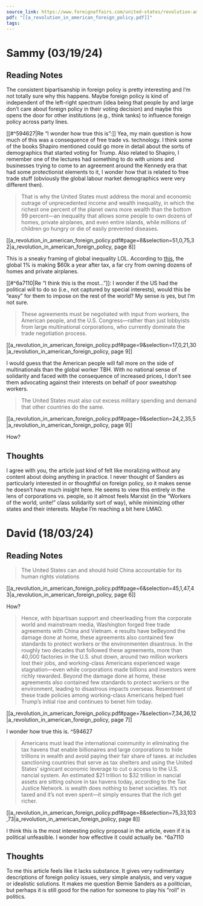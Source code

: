```yaml
---
source_link: https://www.foreignaffairs.com/united-states/revolution-american-foreign-policy-bernie-sanders
pdf: "[[a_revolution_in_american_foreign_policy.pdf]]"
tags:
---
```

# Sammy (03/19/24)

## Reading Notes

The consistent bipartisanship in foreign policy is pretty interesting and I’m not totally sure why this happens. Maybe foreign policy is kind of independent of the left-right spectrum (idea being that people by and large don’t care about foreign policy in their voting decision) and maybe this opens the door for other institutions (e.g., think tanks) to influence foreign policy across party lines.

 [[#^594627|Re “I wonder how true this is”:]]  Yea, my main question is how much of this was a consequence of free trade vs. technology. I think some of the books Shapiro mentioned could go more in detail about the sorts of demographics that started voting for Trump. Also related to Shapiro, I remember one of the lectures had something to do with unions and businesses trying to come to an agreement around the Kennedy era that had some protectionist elements to it, I wonder how that is related to free trade stuff (obviously the global labour market demographics were very different then).

> That is why the United States must address the moral and economic outrage of unprecedented income and wealth inequality, in which the richest one percent of the planet owns more wealth than the bottom 99 percent—an inequality that allows some people to own dozens of homes, private airplanes, and even entire islands, while millions of children go hungry or die of easily prevented diseases.

[[a_revolution_in_american_foreign_policy.pdf#page=8&selection=51,0,75,32|a_revolution_in_american_foreign_policy, page 8]]

This is a sneaky framing of global inequality LOL. According to [this](https://www.vox.com/future-perfect/2023/9/15/23874111/charity-philanthropy-americans-global-rich), the global 1% is making $60k a year after tax, a far cry from owning dozens of homes and private airplanes.

[[#^6a7110|Re “I think this is the most…”]]: I wonder if the US had the political will to do so (i.e., not captured by special interests), would this be “easy” for them to impose on the rest of the world? My sense is yes, but I’m not sure.

> These agreements must be negotiated with input from workers, the American people, and the U.S. Congress—rather than just lobbyists from large multinational corporations, who currently dominate the trade negotiation process.

[[a_revolution_in_american_foreign_policy.pdf#page=9&selection=17,0,21,30|a_revolution_in_american_foreign_policy, page 9]]

I would guess that the American people will fall more on the side of multinationals than the global worker TBH. With no national sense of solidarity and faced with the consequence of increased prices, I don’t see them advocating against their interests on behalf of poor sweatshop workers.

> The United States must also cut excess military spending and demand that other countries do the same.

[[a_revolution_in_american_foreign_policy.pdf#page=9&selection=24,2,35,5|a_revolution_in_american_foreign_policy, page 9]]

How?

## Thoughts

I agree with you, the article just kind of felt like moralizing without any content about doing anything in practice. I never thought of Sanders as particularly interested in or thoughtful on foreign policy, so it makes sense he doesn’t have much insight here. He seems to view this entirely in the lens of corporations vs. people, so it almost feels Marxist (in the “Workers of the world, unite!” class solidarity sort of way), while minimizing other states and their interests. Maybe I’m reaching a bit here LMAO.
# David (18/03/24)

## Reading Notes

> The United States can and should hold China accountable for its human rights violations

[[a_revolution_in_american_foreign_policy.pdf#page=6&selection=45,1,47,43|a_revolution_in_american_foreign_policy, page 6]]

How?

> Hence, with bipartisan support and cheerleading from the corporate world and mainstream media, Washington forged free trade agreements with China and Vietnam. e results have beBeyond the damage done at home, these agreements also contained few standards to protect workers or the environmenten disastrous. In the roughly two decades that followed these agreements, more than 40,000 factories in the U.S. shut down, around two million workers lost their jobs, and working-class Americans experienced wage stagnation—even while corporations made billions and investors were richly rewarded. Beyond the damage done at home, these agreements also contained few standards to protect workers or the environment, leading to disastrous impacts overseas. Resentment of these trade policies among working-class Americans helped fuel Trump’s initial rise and continues to benet him today.

[[a_revolution_in_american_foreign_policy.pdf#page=7&selection=7,34,36,12|a_revolution_in_american_foreign_policy, page 7]]

I wonder how true this is. ^594627

>  Americans must lead the international community in eliminating the tax havens that enable billionaires and large corporations to hide trillions in wealth and avoid paying their fair share of taxes. at includes sanctioning countries that serve as tax shelters and using the United States’ signicant economic leverage to cut o access to the U.S. nancial system. An estimated $21 trillion to $32 trillion in nancial assets are sitting oshore in tax havens today, according to the Tax Justice Network. is wealth does nothing to benet societies. It’s not taxed and it’s not even spent—it simply ensures that the rich get richer.

[[a_revolution_in_american_foreign_policy.pdf#page=8&selection=75,33,103,73|a_revolution_in_american_foreign_policy, page 8]]

I think this is the most interesting policy proposal in the article, even if it is political unfeasible. I wonder how effective it could actually be. ^6a7110
## Thoughts

To me this article feels like it lacks substance. It gives very rudimentary descriptions of foreign policy issues, very simple analysis, and very vague or idealistic solutions. It makes me question Bernie Sanders as a politician, but perhaps it is still good for the nation for someone to play his "roll" in politics. 